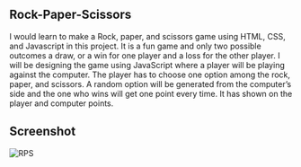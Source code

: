 ## Rock-Paper-Scissors

 I would learn to make a Rock, paper, and scissors game using HTML, CSS, and Javascript in this project. It is a fun game and only two possible outcomes a draw, or a win for one player and a loss for the other player. I will be designing the game using JavaScript where a player will be playing against the computer. The player has to choose one option among the rock, paper, and scissors. A random option will be generated from the computer’s side and the one who wins will get one point every time. It has shown on the player and computer points.
 
## Screenshot

![RPS](https://user-images.githubusercontent.com/67471717/121773419-7519ec00-cb99-11eb-882b-bb9ec99d7001.PNG)
